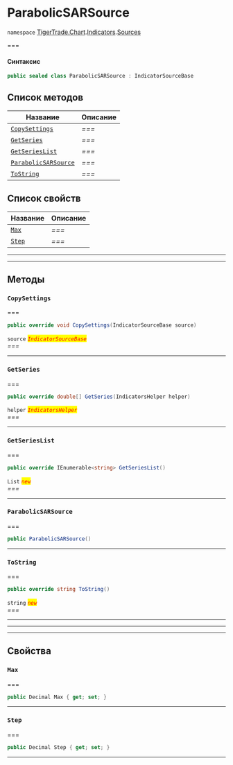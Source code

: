 # ParabolicSARSource

`namespace` [TigerTrade.Chart](../../../../).[Indicators](../).[Sources](./)

\===

#### Синтаксис

```csharp
public sealed class ParabolicSARSource : IndicatorSourceBase
```

## Список методов

| Название                                                                   | Описание |
| -------------------------------------------------------------------------- | -------- |
| [`CopySettings`](parabolicsarsource.cs.md#method-copysettings)             | _===_    |
| [`GetSeries`](parabolicsarsource.cs.md#method-getseries)                   | _===_    |
| [`GetSeriesList`](parabolicsarsource.cs.md#method-getserieslist)           | _===_    |
| [`ParabolicSARSource`](parabolicsarsource.cs.md#method-parabolicsarsource) | _===_    |
| [`ToString`](parabolicsarsource.cs.md#method-tostring)                     | _===_    |

## Список свойств

| Название                                         | Описание |
| ------------------------------------------------ | -------- |
| [`Max`](parabolicsarsource.cs.md#property-max)   | _===_    |
| [`Step`](parabolicsarsource.cs.md#property-step) | _===_    |

***

***

## Методы

### `CopySettings` <a href="#method-copysettings" id="method-copysettings"></a>

\===

```csharp
public override void CopySettings(IndicatorSourceBase source)
```

`source` _<mark style="color:red;">`IndicatorSourceBase`</mark>_\
_===_

***

### `GetSeries` <a href="#method-getseries" id="method-getseries"></a>

\===

```csharp
public override double[] GetSeries(IndicatorsHelper helper)
```

`helper` _<mark style="color:red;">`IndicatorsHelper`</mark>_\
_===_

***

### `GetSeriesList` <a href="#method-getserieslist" id="method-getserieslist"></a>

\===

```csharp
public override IEnumerable<string> GetSeriesList()
```

`List` _<mark style="color:red;">`new`</mark>_\
_===_

***

### `ParabolicSARSource` <a href="#method-parabolicsarsource" id="method-parabolicsarsource"></a>

\===

```csharp
public ParabolicSARSource()
```

***

### `ToString` <a href="#method-tostring" id="method-tostring"></a>

\===

```csharp
public override string ToString()
```

`string` _<mark style="color:red;">`new`</mark>_\
_===_

***

***

***

## Свойства

### `Max` <a href="#property-max" id="property-max"></a>

\===

```csharp
public Decimal Max { get; set; }
```

***

### `Step` <a href="#property-step" id="property-step"></a>

\===

```csharp
public Decimal Step { get; set; }
```

***
